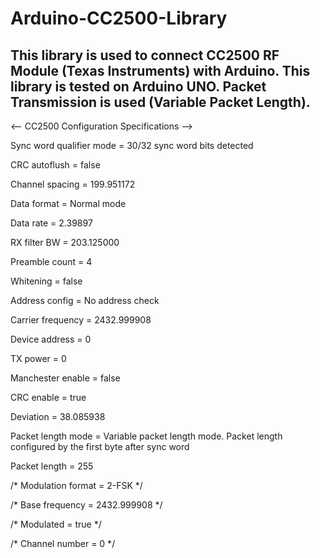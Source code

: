 Arduino-CC2500-Library
======================

This library is used to connect CC2500 RF Module (Texas Instruments) with Arduino. 
This library is tested on Arduino UNO.
Packet Transmission is used (Variable Packet Length).
------------------------------------------------------------------------------------

<-- CC2500 Configuration Specifications -->

Sync word qualifier mode = 30/32 sync word bits detected

CRC autoflush = false

Channel spacing = 199.951172

Data format = Normal mode

Data rate = 2.39897

RX filter BW = 203.125000

Preamble count = 4

Whitening = false

Address config = No address check

Carrier frequency = 2432.999908

Device address = 0

TX power = 0

Manchester enable = false

CRC enable = true

Deviation = 38.085938

Packet length mode = Variable packet length mode. Packet length configured by the first byte after sync word

Packet length = 255

/* Modulation format = 2-FSK */

/* Base frequency = 2432.999908 */

/* Modulated = true */

/* Channel number = 0 */
